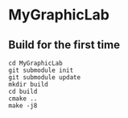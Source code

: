 # MyGraphicLab

## Build for the first time
`cd MyGraphicLab`  
`git submodule init`  
`git submodule update`  
`mkdir build`  
`cd build`  
`cmake ..`  
`make -j8`  

